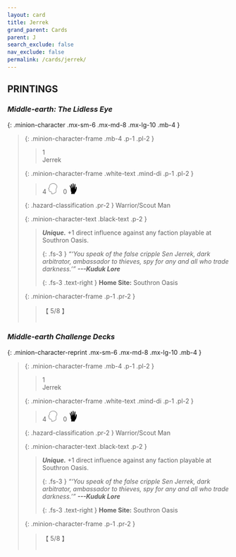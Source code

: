 ```yaml
---
layout: card
title: Jerrek
grand_parent: Cards
parent: J
search_exclude: false
nav_exclude: false
permalink: /cards/jerrek/
---
```


## PRINTINGS


### _Middle-earth: The Lidless Eye_

{: .minion-character .mx-sm-6 .mx-md-8 .mx-lg-10 .mb-4 }
> {: .minion-character-frame .mb-4 .p-1 .pl-2 }
> > <div class="hazard-mp">1</div>
> > <div class="card-name">Jerrek</div>
>
> {: .minion-character-frame .white-text .mind-di .p-1 .pl-2 }
> > 4 ![](/assets/images/mind.svg)&emsp;0 ![](/assets/images/di.svg)
>
> {: .hazard-classification .pr-2 }
> Warrior/Scout Man
>
> {: .minion-character-text .black-text .p-2 }
> > _**Unique.**_ +1 direct influence against any faction playable at Southron Oasis. 
> > 
> > {: .fs-3 } 
> > _“‘You speak of the false cripple Sen Jerrek, dark arbitrator, ambassador to thieves, spy for any and all who trade darkness.’”_ ***---&#65279;Kuduk&nbsp;Lore***  
> > 
> > {: .fs-3 .text-right } 
> > **Home Site:** Southron Oasis 
>
> {: .minion-character-frame .p-1 .pr-2 }
> > <div class="card-shield">【 5/8 】</div>
> > <div class="card-corruption-white">&nbsp;</div>

### _Middle-earth Challenge Decks_

{: .minion-character-reprint .mx-sm-6 .mx-md-8 .mx-lg-10 .mb-4 }
> {: .minion-character-frame .mb-4 .p-1 .pl-2 }
> > <div class="hazard-mp">1</div>
> > <div class="card-name">Jerrek</div>
>
> {: .minion-character-frame .white-text .mind-di .p-1 .pl-2 }
> > 4 ![](/assets/images/mind.svg)&emsp;0 ![](/assets/images/di.svg)
>
> {: .hazard-classification .pr-2 }
> Warrior/Scout Man
>
> {: .minion-character-text .black-text .p-2 }
> > _**Unique.**_ +1 direct influence against any faction playable at Southron Oasis. 
> > 
> > {: .fs-3 } 
> > _“‘You speak of the false cripple Sen Jerrek, dark arbitrator, ambassador to thieves, spy for any and all who trade darkness.’”_ ***---&#65279;Kuduk&nbsp;Lore***  
> > 
> > {: .fs-3 .text-right } 
> > **Home Site:** Southron Oasis 
>
> {: .minion-character-frame .p-1 .pr-2 }
> > <div class="card-shield">【 5/8 】</div>
> > <div class="card-corruption-white">&nbsp;</div>

